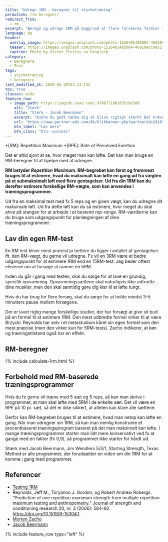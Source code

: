 ```yaml
---
title: "Udregn 1RM - beregner til styrketræning"
permalink: /rm-beregner/
redirect_from:
  - rm
excerpt: "Beregn og udregn 1RM på baggrund af flere forskeres formler til at bestemme 1RM ud fra submaksimale løft - repetitions to fatigue."
language: da
header:
  overlay_image: https://images.unsplash.com/photo-1526401485004-46910ecc8e51?ixlib=rb-1.2.1&auto=format&fit=crop&w=1950&q=80
  teaser: https://images.unsplash.com/photo-1526401485004-46910ecc8e51?ixlib=rb-1.2.1&auto=format&fit=crop&w=400&q=80
  caption: Photo by Victor Freitas on Unsplash
category:
  - Beregnere
  - Test
tags:
  - styrketræning
  - beregnere
last_modified_at: 2020-05-20T23:14:14Z
toc: true
classes: wide
feature_row:
  - image_path: https://imgcdn.saxo.com/_9788771801835/0x500
    alt: "Stærk"
    title: "Stærk - Jacob Beermann"
    excerpt: "Kunne du godt tænke dig at blive rigtigt stærk? Det kræver den rette hjælp, og den kan du heldigvis få af Jacob Beermann med bogen \"Stærk\". Her får du en god og grundig introduktion til hvordan man styrketræner bedst."
    url: "https://www.partner-ads.com/dk/klikbanner.php?partnerid=28187&bannerid=43264&htmlurl=https://www.saxo.com/dk/staerk_jacob-beermann_haeftet_9788771801835"
    btn_label: "Læs mere"
    btn_class: "btn--success"
---
```


*[RM]: Repetition Maximum
*[RPE]: Rate of Perceived Exertion

Det er altid sjovt at se, hvor meget man kan løfte. Det kan man bruge en RM-beregner til at hjælpe med at udregne.

**RM betyder _Repetition Maximum_. RM-begrebet kan først og fremmest bruges til at estimere, hvad du maksimalt kan løfte en gang ud fra vægten på et submaksimalt løft med flere gentagelser. Ud fra din 1RM kan du derefter estimere forskellige RM-vægte, som kan anvendes i træningsprogrammer.**

Ud fra en maksimal test med fx 5 reps og en given vægt, kan du udregne dit maksimale løft. Ud fra dette løft kan du så estimere, hvor meget du skal ahve på stangen for at arbejde i et bestemt _rep-range_. RM-værdierne kan du bruge som udgangspunkt for planlægningen af dine træningsprogrammer.

## Lav din egen RM-test

En RM test bliver mest præcist jo tættere du ligger i antallet af gentagelser ift. den RM-vægt, du gerne vil udregne. Fx vil en 3RM være et bedre udgangspunkt for at estimere 1RM end en 15RM-test. Jeg beder oftest eleverne om at forsøge at ramme en 5RM.

Inden du går i gang med testen, skal du sørge for at lave en grundig, specifik opvarmning. Opvarmningssættene skal naturligvis ikke udtrætte dine muskler, men den skal samtidig gøre dig klar til at løfte tungt.

Hvis du har brug for flere forsøg, skal du sørge for at holde mindst 3-5 minutters pause mellem forsøgene.

Der er lavet rigtig mange forskellige studier, der har forsøgt at give sit bud på en formel til at estimere 1RM. Den mest udbredte formel virker til at være Brzycki. Reynolds har selv i et metastudium kåret sin egen formel som den mest præcise (men den virker kun for 5RM-tests). Zacho indikerer, at køn og træningstilstand også har en effekt.

## RM-beregner

{% include calculate-1rm.html %}

## Forbehold med RM-baserede træningsprogrammer

Hvis du fx gerne vil træne med 5 sæt og 5 reps, så kan man skrive i programmet, at man skal løfte med 5RM i de enkelte sæt. Det vil være en RPE på 10 pr. sæt, så det er ikke sikkert, at atleten kan klare alle sættene.

Derfor kan RM-begrebet bruges til at estimere, hvad man netop kan løfte en gang. Når man udregner sin 1RM, så kan man nemlig konstruere et procentbaseret træningsprogram baseret på det man maksimalt kan løfte. I mange træningsprogrammer starter man lidt mere konservativt ved fx at gange med en faktor (fx 0,9), så programmet ikke starter for hårdt ud.

Stærk med Jacob Beermann, Jim Wendlers 5/3/1, Starting Strength, Texas Method er alle programmer, der forudsætter en viden om din 1RM for at komme i gang med programmet.

## Referencer

- [Testing 1RM](https://www.scienceforsport.com/1rm-testing/)
- Reynolds, Jeff M., Toryanno J. Gordon, og Robert Andrew Robergs. “Prediction of one repetition maximum strength from multiple repetition maximum testing and anthropometry.” Journal of strength and conditioning research 20, nr. 3 (2006): 584–92. https://doi.org/10.1519/R-15304.1.
- [Morten Zacho](https://www.motion-online.dk/rm-beregner-teoretisk-baggrund/)
- [Jacob Beermann](https://maxer.dk/artikler/maxtest)

{% include feature_row type="left" %}
